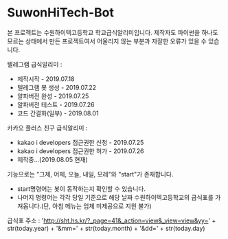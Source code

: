 # SuwonHiTech-Bot
본 프로젝트는 수원하이텍고등학교 학교급식알리미입니다.
제작자도 파이썬을 하나도 모르는 상태에서 만든 프로젝트여서 어울리지 않는 부분과 자잘한 오류가 있을 수 있습니다.

텔레그램 급식알리미 : 
* 제작시작 - 2019.07.18
* 텔레그램 봇 생성 - 2019.07.22
* 알파버전 완성 - 2019.07.25
* 알파버전 테스트 - 2019.07.26
* 코드 간결화(일부) - 2019.08.01

카카오 플러스 친구 급식알리미 :
* kakao i developers 접근권한 신청 - 2019.07.25
* kakao i developers 접근권한 허가 - 2019.07.26
* 제작중...(2019.08.05 현재)

기능으로는 "그제, 어제, 오늘, 내일, 모레"와 "start"가 존재합니다.

* start명령어는 봇이 동작하는지 확인할 수 있습니다.
* 나머지 명령어는 각각 당일 기준으로 해당 날짜 수원하이텍고등학교의 급식표를 가져옵니다.(단, 아침 메뉴는 업체 미제공으로 지원 불가)

급식표 주소 : 'http://sht.hs.kr/?_page=41&_action=view&_view=view&yy=' + str(today.year) + '&mm=' + str(today.month) + '&dd=' + str(today.day)
